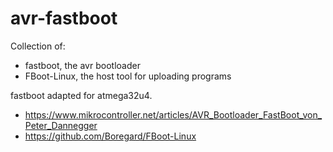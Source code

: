 # avr-fastboot

Collection of:
- fastboot, the avr bootloader
- FBoot-Linux, the host tool for uploading programs

fastboot adapted for atmega32u4.

- https://www.mikrocontroller.net/articles/AVR_Bootloader_FastBoot_von_Peter_Dannegger
- https://github.com/Boregard/FBoot-Linux


